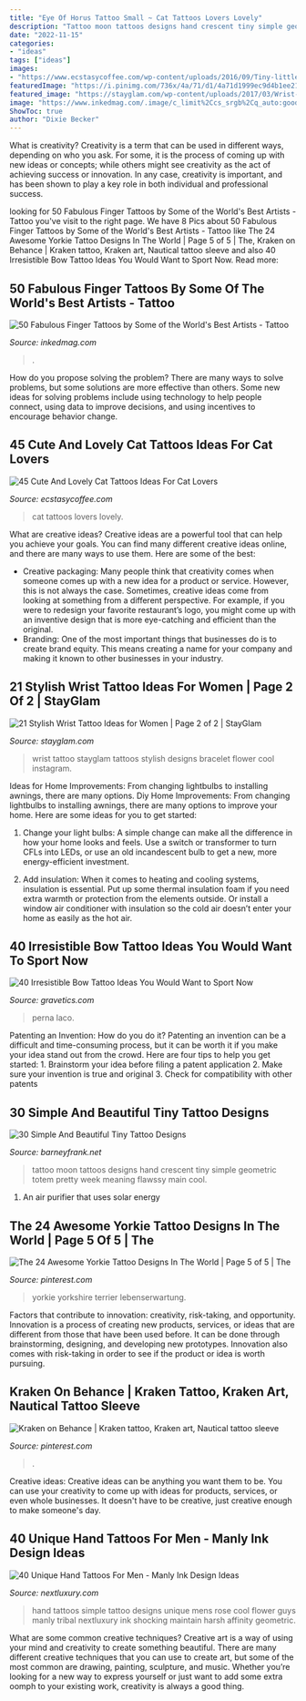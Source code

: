 ```yaml
---
title: "Eye Of Horus Tattoo Small ~ Cat Tattoos Lovers Lovely"
description: "Tattoo moon tattoos designs hand crescent tiny simple geometric totem pretty week meaning flawssy main cool"
date: "2022-11-15"
categories:
- "ideas"
tags: ["ideas"]
images:
- "https://www.ecstasycoffee.com/wp-content/uploads/2016/09/Tiny-little-sneaking-kitty-on-ear..jpg"
featuredImage: "https://i.pinimg.com/736x/4a/71/d1/4a71d1999ec9d4b1ee21f888fd474c3d.jpg"
featured_image: "https://stayglam.com/wp-content/uploads/2017/03/Wrist-Tattoo-Ideas-for-Women2-400x242.jpg"
image: "https://www.inkedmag.com/.image/c_limit%2Ccs_srgb%2Cq_auto:good%2Cw_700/MTU5NjUyMDMwMTM3NTc0NjE0/screen-shot-2018-11-02-at-104338-am.png"
ShowToc: true
author: "Dixie Becker"
---
```



What is creativity?
Creativity is a term that can be used in different ways, depending on who you ask. For some, it is the process of coming up with new ideas or concepts; while others might see creativity as the act of achieving success or innovation. In any case, creativity is important, and has been shown to play a key role in both individual and professional success.

	

		
looking for 50 Fabulous Finger Tattoos by Some of the World&#039;s Best Artists - Tattoo you've visit to the right page. We have 8 Pics about 50 Fabulous Finger Tattoos by Some of the World&#039;s Best Artists - Tattoo like The 24 Awesome Yorkie Tattoo Designs In The World | Page 5 of 5 | The, Kraken on Behance | Kraken tattoo, Kraken art, Nautical tattoo sleeve and also 40 Irresistible Bow Tattoo Ideas You Would Want to Sport Now. Read more:
		
    
## 50 Fabulous Finger Tattoos By Some Of The World&#039;s Best Artists - Tattoo

<img loading=lazy src="https://www.inkedmag.com/.image/c_limit%2Ccs_srgb%2Cq_auto:good%2Cw_700/MTU5NjUyMDMwMTM3NTc0NjE0/screen-shot-2018-11-02-at-104338-am.png" onerror="this.onerror=null;this.src='https://tse2.mm.bing.net/th?id=OIP.ghMrHlVDkJ4mpOekbceclAHaHS&amp;pid=15.1';" alt="50 Fabulous Finger Tattoos by Some of the World&#039;s Best Artists - Tattoo">

_Source: inkedmag.com_

>. 

	

How do you propose solving the problem?
There are many ways to solve problems, but some solutions are more effective than others. Some new ideas for solving problems include using technology to help people connect, using data to improve decisions, and using incentives to encourage behavior change.

    
## 45 Cute And Lovely Cat Tattoos Ideas For Cat Lovers

<img loading=lazy src="https://www.ecstasycoffee.com/wp-content/uploads/2016/09/Tiny-little-sneaking-kitty-on-ear..jpg" onerror="this.onerror=null;this.src='https://tse2.mm.bing.net/th?id=OIP.iBOVDixqxtxBwWSUmdX9BgHaKD&amp;pid=15.1';" alt="45 Cute And Lovely Cat Tattoos Ideas For Cat Lovers">

_Source: ecstasycoffee.com_

>cat tattoos lovers lovely. 

	

What are creative ideas?
Creative ideas are a powerful tool that can help you achieve your goals. You can find many different creative ideas online, and there are many ways to use them. Here are some of the best:  
- Creative packaging: Many people think that creativity comes when someone comes up with a new idea for a product or service. However, this is not always the case. Sometimes, creative ideas come from looking at something from a different perspective. For example, if you were to redesign your favorite restaurant’s logo, you might come up with an inventive design that is more eye-catching and efficient than the original. 
- Branding: One of the most important things that businesses do is to create brand equity. This means creating a name for your company and making it known to other businesses in your industry.

    
## 21 Stylish Wrist Tattoo Ideas For Women | Page 2 Of 2 | StayGlam

<img loading=lazy src="https://stayglam.com/wp-content/uploads/2017/03/Wrist-Tattoo-Ideas-for-Women2-400x242.jpg" onerror="this.onerror=null;this.src='https://tse2.mm.bing.net/th?id=OIP.2iGLWCKYb4ex_sTFId32_gAAAA&amp;pid=15.1';" alt="21 Stylish Wrist Tattoo Ideas for Women | Page 2 of 2 | StayGlam">

_Source: stayglam.com_

>wrist tattoo stayglam tattoos stylish designs bracelet flower cool instagram. 

	

Ideas for Home Improvements: From changing lightbulbs to installing awnings, there are many options.
Diy Home Improvements: From changing lightbulbs to installing awnings, there are many options to improve your home. Here are some ideas for you to get started: 
1. Change your light bulbs: A simple change can make all the difference in how your home looks and feels. Use a switch or transformer to turn CFLs into LEDs, or use an old incandescent bulb to get a new, more energy-efficient investment. 

2. Add insulation: When it comes to heating and cooling systems, insulation is essential. Put up some thermal insulation foam if you need extra warmth or protection from the elements outside. Or install a window air conditioner with insulation so the cold air doesn’t enter your home as easily as the hot air. 


    
## 40 Irresistible Bow Tattoo Ideas You Would Want To Sport Now

<img loading=lazy src="https://www.gravetics.com/wp-content/uploads/2017/05/A-starry-bow-to-match-her-lunar-bow-on-the-opposite-leg.-bowtattoo-bow-calftattoo-legtattoo-girlytattoo-girlswithtattoos-cutetattoo.jpg" onerror="this.onerror=null;this.src='https://tse2.mm.bing.net/th?id=OIP.CKyQPUQOr5qoYQJvnbZG4wHaJQ&amp;pid=15.1';" alt="40 Irresistible Bow Tattoo Ideas You Would Want to Sport Now">

_Source: gravetics.com_

>perna laco. 

	

Patenting an Invention: How do you do it?
Patenting an invention can be a difficult and time-consuming process, but it can be worth it if you make your idea stand out from the crowd. Here are four tips to help you get started: 1. Brainstorm your idea before filing a patent application 
2. Make sure your invention is true and original 
3. Check for compatibility with other patents 

    
## 30 Simple And Beautiful Tiny Tattoo Designs

<img loading=lazy src="http://www.barneyfrank.net/wp-content/uploads/2013/10/tiny-tattoos-4.jpg" onerror="this.onerror=null;this.src='https://tse1.mm.bing.net/th?id=OIP.Yjs9zCuKBfkqvs4fp_JNvwHaJ_&amp;pid=15.1';" alt="30 Simple And Beautiful Tiny Tattoo Designs">

_Source: barneyfrank.net_

>tattoo moon tattoos designs hand crescent tiny simple geometric totem pretty week meaning flawssy main cool. 

	

1. An air purifier that uses solar energy 

    
## The 24 Awesome Yorkie Tattoo Designs In The World | Page 5 Of 5 | The

<img loading=lazy src="https://i.pinimg.com/736x/4a/71/d1/4a71d1999ec9d4b1ee21f888fd474c3d.jpg" onerror="this.onerror=null;this.src='https://tse2.mm.bing.net/th?id=OIP.-85kBORNlD_rAvCTATNxpQHaOP&amp;pid=15.1';" alt="The 24 Awesome Yorkie Tattoo Designs In The World | Page 5 of 5 | The">

_Source: pinterest.com_

>yorkie yorkshire terrier lebenserwartung. 

	

Factors that contribute to innovation: creativity, risk-taking, and opportunity.
Innovation is a process of creating new products, services, or ideas that are different from those that have been used before. It can be done through brainstorming, designing, and developing new prototypes. Innovation also comes with risk-taking in order to see if the product or idea is worth pursuing.

    
## Kraken On Behance | Kraken Tattoo, Kraken Art, Nautical Tattoo Sleeve

<img loading=lazy src="https://i.pinimg.com/736x/89/a2/5a/89a25a6838f3a59f0c919f56798b4a69.jpg" onerror="this.onerror=null;this.src='https://tse4.mm.bing.net/th?id=OIP.S_QFgF4rYvCtFAxfC1TBXwHaL5&amp;pid=15.1';" alt="Kraken on Behance | Kraken tattoo, Kraken art, Nautical tattoo sleeve">

_Source: pinterest.com_

>. 

	

Creative ideas:
Creative ideas can be anything you want them to be. You can use your creativity to come up with ideas for products, services, or even whole businesses. It doesn't have to be creative, just creative enough to make someone's day.

    
## 40 Unique Hand Tattoos For Men - Manly Ink Design Ideas

<img loading=lazy src="http://nextluxury.com/wp-content/uploads/hand-mens-watercolor-rose-flower-unique-tattoo-ideas.jpg" onerror="this.onerror=null;this.src='https://tse4.mm.bing.net/th?id=OIP.8nCCRxjiqwryzooTcDs5bQHaJQ&amp;pid=15.1';" alt="40 Unique Hand Tattoos For Men - Manly Ink Design Ideas">

_Source: nextluxury.com_

>hand tattoos simple tattoo designs unique mens rose cool flower guys manly tribal nextluxury ink shocking maintain harsh affinity geometric. 

	

What are some common creative techniques?
Creative art is a way of using your mind and creativity to create something beautiful. There are many different creative techniques that you can use to create art, but some of the most common are drawing, painting, sculpture, and music. Whether you’re looking for a new way to express yourself or just want to add some extra oomph to your existing work, creativity is always a good thing.

